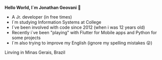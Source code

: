 **Hello World, I`m Jonathan Geovani** 👋

- A Jr. developer (in free times)
- I`m studying Information Systems at College
- I`ve been involved with code since 2012 (when i was 12 years old)
- Recently i`ve been "playing" with Flutter for Mobile apps and Python for some projects
- I`m also trying to improve my English (ignore my spelling mistakes 😜)

Linving in Minas Gerais, Brazil
